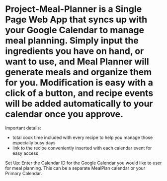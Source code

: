 # Project-Meal-Planner is a Single Page Web App that syncs up with your Google Calendar to manage meal planning. Simply input the ingredients you have on hand, or want to use, and Meal Planner will generate meals and organize them for you. Modification is easy with a click of a button, and recipe events will be added automatically to your calendar once you approve.

Important details: 
- total cook time included with every recipe to help you manage those especially busy days
- link to the recipe conveniently inserted with each calendar event for easy access

Set Up: 
Enter the Calendar ID for the Google Calendar you would like to user for meal planning. This can be a separate MealPlan calendar or your Primary Calendar.
